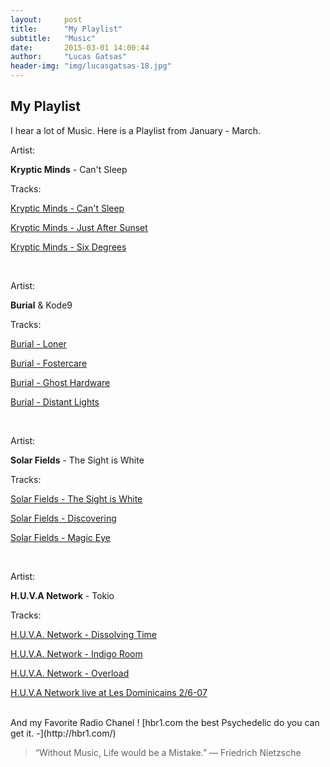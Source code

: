```yaml
---
layout:     post
title:      "My Playlist"
subtitle:   "Music"
date:       2015-03-01 14:00:44
author:     "Lucas Gatsas"
header-img: "img/lucasgatsas-18.jpg"
---
```

<h2 class="section-heading">My Playlist</h2>

I hear a lot of Music. Here is a Playlist from January - March. 

Artist: 

<strong>Kryptic Minds</strong> - Can't Sleep

Tracks:

[Kryptic Minds - Can't Sleep](https://www.youtube.com/watch?v=7Z_4w-34uA0) 

[Kryptic Minds - Just After Sunset](https://www.youtube.com/watch?v=N_tI6sy860U) 

[Kryptic Minds - Six Degrees](https://www.youtube.com/watch?v=3ENNbC_UmEM&list=RD3ENNbC_UmEM) 


<br>

Artist: 

<strong>Burial</strong>  & Kode9 

Tracks:

[Burial - Loner](https://www.youtube.com/watch?v=T1NHN_ZH3wc) 

[Burial - Fostercare](https://www.youtube.com/watch?v=xXEPPpLMONk) 

[Burial - Ghost Hardware](https://www.youtube.com/watch?v=_MigURCQQA0) 

[Burial - Distant Lights](https://www.youtube.com/watch?v=hBlKpshuIA8) 


<br>

Artist: 

<strong>Solar Fields</strong> - The Sight is White

Tracks:

[Solar Fields - The Sight is White](https://www.youtube.com/watch?v=K77vHPno2pU) 

[Solar Fields - Discovering](https://www.youtube.com/watch?v=OXzeOLGXJeo) 

[Solar Fields - Magic Eye](https://www.youtube.com/watch?v=2OLGyHRJMlw) 


<br>


Artist: 

<strong>H.U.V.A Network</strong> - Tokio

Tracks:

[H.U.V.A. Network - Dissolving Time](https://www.youtube.com/watch?v=JNUHSchOszs) 

[H.U.V.A. Network - Indigo Room](https://www.youtube.com/watch?v=JezJJbz0LXg) 

[H.U.V.A. Network - Overload](https://www.youtube.com/watch?v=--DhQ-cfls4) 

[H.U.V.A Network live at Les Dominicains 2/6-07](https://www.youtube.com/watch?v=U97mOXEppqI) 





<br>
And my Favorite Radio Chanel !
[hbr1.com the best Psychedelic do you can get it. -](http://hbr1.com/) 


<!--
<div class="row">
        <div class="col-md-4"></div>
        <div class="col-md-4"><img class="img-circle img-responsive img-center" src="{{ site.baseurl }}/img/9k=.jpg" alt="">  <h3>Helen V. Holmes
                    <small>Designer and Front-End Web Developer @Capital One - U.S.A</small>
                </h3></div>
        <div class="col-md-4"></div>
      </div>
-->



<blockquote>
“Without Music, Life would be a Mistake.” 
― Friedrich Nietzsche </blockquote>